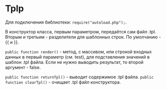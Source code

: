 # Tplp

Для подключения библиотеки: `require("autoload.php");`.

В конструктор класса, первым параметром, 
передаётся сам файл .tpl. Вторым и третьим -
разделители для шаблонных строк. По умолчанию - {{ и }}.

`public function render()` - метод, с массивом, или строкой
входных данных в первый параметр (см. test), для подставления
значений в шаблон .tpl файла. Если не нужно выводить
результат, то второй аргумент - false.

`public function returnTpl()` - выводит содержимое .tpl файла.
`public function clearTpl()` - очищает .tpl файл конструктора.